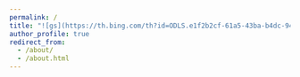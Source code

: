 ```yaml
---
permalink: /
title: "![gs](https://th.bing.com/th?id=ODLS.e1f2b2cf-61a5-43ba-b4dc-94e90a4bdf6b&w=32&h=32&qlt=91&pcl=fffffa&o=6&pid=1.2)**<font size=6>game<font color=#95b806>sense</font></font>**"
author_profile: true
redirect_from: 
  - /about/
  - /about.html
---
```


